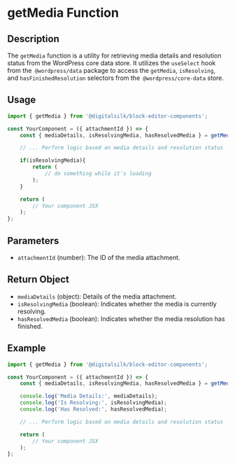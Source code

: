 # getMedia Function

## Description

The `getMedia` function is a utility for retrieving media details and resolution status from the WordPress core data store. It utilizes the `useSelect` hook from the` @wordpress/data` package to access the `getMedia`, `isResolving`, and `hasFinishedResolution` selectors from the` @wordpress/core-data` store.


## Usage

```js
import { getMedia } from '@digitalsilk/block-editor-components';

const YourComponent = ({ attachmentId }) => {
    const { mediaDetails, isResolvingMedia, hasResolvedMedia } = getMedia(attachmentId);

    // ... Perform logic based on media details and resolution status

    if(isResolvingMedia){
        return (
            // do something while it's loading
        );
    }

    return (
        // Your component JSX
    );
};
```

## Parameters

- `attachmentId` (number): The ID of the media attachment.

## Return Object

- `mediaDetails` (object): Details of the media attachment.
- `isResolvingMedia` (boolean): Indicates whether the media is currently resolving.
- `hasResolvedMedia` (boolean): Indicates whether the media resolution has finished.

## Example

```js
import { getMedia } from '@digitalsilk/block-editor-components';

const YourComponent = ({ attachmentId }) => {
    const { mediaDetails, isResolvingMedia, hasResolvedMedia } = getMedia(attachmentId);

    console.log('Media Details:', mediaDetails);
    console.log('Is Resolving:', isResolvingMedia);
    console.log('Has Resolved:', hasResolvedMedia);

    // ... Perform logic based on media details and resolution status

    return (
        // Your component JSX
    );
};
```
